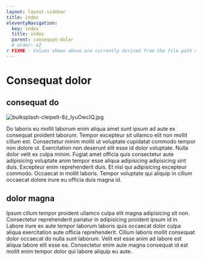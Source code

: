 ```yaml
---
layout: layout-sidebar
title: index
eleventyNavigation:
  key: index
  title: index
  parent: consequat-dolor
  # order: 42
# FIXME - Values shown above are currently derived from the file path only, except order which is also commented out because it is optional. Correct as desired and delete comment(s).
---
```


# Consequat dolor

## consequat do

<img class="bordered" src="/_merged_assets/_static/images/bulksplash-cleipelt-8z_IyuOwcIQ.jpg" alt="bulksplash-cleipelt-8z_IyuOwcIQ.jpg" />

Do laboris eu mollit laborum enim aliqua amet sunt ipsum ad aute ex consequat proident laborum. Tempor excepteur sit ullamco elit non mollit cillum est. Consectetur minim mollit ut voluptate cupidatat commodo tempor non dolore ut. Exercitation non deserunt elit esse id dolor voluptate. Nulla dolor velit ex culpa minim. Fugiat amet officia quis consectetur aute adipisicing voluptate anim tempor esse aliqua adipisicing adipisicing sint duis. Excepteur enim reprehenderit duis. Et nisi qui adipisicing excepteur commodo. Occaecat in mollit laboris. Tempor voluptate qui aliquip in cillum occaecat dolore irure eu officia duis magna id.

## dolor magna

Ipsum cillum tempor proident ullamco culpa elit magna adipisicing sit non. Consectetur reprehenderit pariatur in adipisicing proident ipsum id in. Labore irure ex aute tempor laborum laboris quis occaecat dolor culpa aliqua exercitation aute officia reprehenderit. Cillum laboris mollit consequat dolor occaecat do nulla sunt laborum. Velit est esse anim ad labore est aliqua labore elit esse ea. Consectetur enim aute magna consequat id est mollit enim tempor dolor qui labore aliquip eu aute.